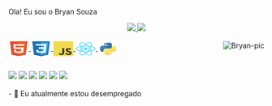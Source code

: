Ola! Eu sou o Bryan Souza

<div align="center">
  <a href="https://github.com/BryanDSouza777">
  <img height="160em" src="https://github-readme-stats.vercel.app/api?username=BryanDSouza777&show_icons=true&theme=tokyonight&include_all_commits=true&count_private=true"/>
  <img height="160em" src="https://github-readme-stats.vercel.app/api/top-langs/?username=BryanDSouza777&layout=compact&langs_count=7&theme=tokyonight"/>
</div>
<div style="display: inline_block"><br>
  <img align="center" alt="Bryan-HTML" height="30" width="40" src="https://raw.githubusercontent.com/devicons/devicon/master/icons/html5/html5-original.svg">
  <img align="center" alt="Bryan-CSS" height="30" width="40" src="https://raw.githubusercontent.com/devicons/devicon/master/icons/css3/css3-original.svg">
  <img align="center" alt="Bryan-JS" height="30" width="40" src="https://raw.githubusercontent.com/devicons/devicon/master/icons/javascript/javascript-original.svg">
  <img align="center" alt="Bryan-React" height="30" width="40" src="https://raw.githubusercontent.com/devicons/devicon/master/icons/react/react-original.svg">
  <img align="center" alt="Bryan-Python" height="30" width="40" src="https://raw.githubusercontent.com/devicons/devicon/master/icons/python/python-original.svg">
  <img align="right" alt="Bryan-pic" height="150" src="https://photos.google.com/u/1/photo/AF1QipMkgLF-XqWDsnDIu-WPyXuSIeTWaw-DmaXUP9PS">
</div>
    
  ##
 
<div> 
  <a href="https://www.youtube.com/channel/UCvnTHF5GZUsdnijpncr1ArQ" target="_blank"><img src="https://img.shields.io/badge/YouTube-FF0000?style=for-the-badge&logo=youtube&logoColor=white" target="_blank"></a>
  <a href="https://www.instagram.com/souza_bryan" target="_blank"><img src="https://img.shields.io/badge/-Instagram-%23E4405F?style=for-the-badge&logo=instagram&logoColor=white" target="_blank"></a>
 	<a href="https://www.twitch.tv/enmadsouza" target="_blank"><img src="https://img.shields.io/badge/Twitch-9146FF?style=for-the-badge&logo=twitch&logoColor=white" target="_blank"></a>
 <a href="https://discord.gg/5FU7gPU9FA" target="_blank"><img src="https://img.shields.io/badge/Discord-7289DA?style=for-the-badge&logo=discord&logoColor=white" target="_blank"></a> 
  <a href = "mailto:bryandsouzacontato@gmail.com"><img src="https://img.shields.io/badge/-Gmail-%23333?style=for-the-badge&logo=gmail&logoColor=white" target="_blank"></a>
  <a href="https://www.linkedin.com/in/bryan-de-alcantara-de-souza-1a4788209/" target="_blank"><img src="https://img.shields.io/badge/-LinkedIn-%230077B5?style=for-the-badge&logo=linkedin&logoColor=white" target="_blank"></a> 
 
</div>
<br>
- 🔭 Eu atualmente estou desempregado<br>
